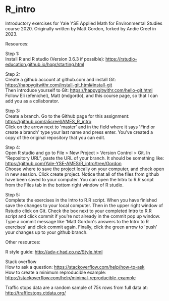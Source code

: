 # R_intro

Introductory exercises for Yale YSE Applied Math for Environmental Studies course 2020. 
Originally written by Matt Gordon, forked by Andie Creel in 2023. 

Resources:

Step 1:\
Install R and R studio (Version 3.6.3 if possible):
https://rstudio-education.github.io/hopr/starting.html

Step 2:\
Create a github account at github.com and install Git: https://happygitwithr.com/install-git.html#install-git \
Then introduce yourself to Git: https://happygitwithr.com/hello-git.html \
Follow Eli (efenichel), Matt (mdgordo), and this course page, so that I can add you as a collaborator.

Step 3:\
Create a branch. Go to the Github page for this assignment: https://github.com/a5creel/AMES_R_intro \
Click on the arrow next to 'master' and in the field where it says 'Find or create a branch' type your last name and press enter. You've created a copy of the original repository that you can edit. 

Step 4:\
Open R studio and go to File > New Project > Version Control > Git. In “Repository URL”, paste the URL of your branch. It should be something like: https://github.com/Yale-YSE-AMES/R_intro/tree/Gordon \
Choose where to save the project locally on your computer, and check open in new session. Click create project.
Notice that all of the files from github have been saved to your computer. You can open the Intro to R.R script from the Files tab in the bottom right window of R studio.

Step 5:\
Complete the exercises in the Intro to R.R script. When you have finished save the changes to your local computer. Then in the upper right window of Rstudio click on Git. Check the box next to your completed Intro to R.R script and click commit if you're not already in the commit pop up window. Type a commit message like 'Matt Gordon's answers to the Intro to R exercises' and click commit again. Finally, click the green arrow to 'push' your changes up to your github branch.

Other resources:

R style guide:
http://adv-r.had.co.nz/Style.html

Stack overflow\
How to ask a question:
https://stackoverflow.com/help/how-to-ask \
How to create a minimum reproducible example:
https://stackoverflow.com/help/minimal-reproducible-example

Traffic stops data  are a random sample of 75k rows from full data at:
http://trafficstops.ctdata.org/ 
